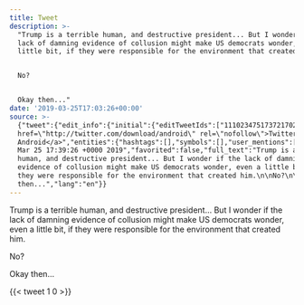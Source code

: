 ```yaml
---
title: Tweet
description: >-
  "Trump is a terrible human, and destructive president... But I wonder if the
  lack of damning evidence of collusion might make US democrats wonder, even a
  little bit, if they were responsible for the environment that created him.


  No?


  Okay then..."
date: '2019-03-25T17:03:26+00:00'
source: >-
  {"tweet":{"edit_info":{"initial":{"editTweetIds":["1110234751737217025"],"editableUntil":"2019-03-25T18:39:26.635Z","editsRemaining":"5","isEditEligible":true}},"retweeted":false,"source":"<a
  href=\"http://twitter.com/download/android\" rel=\"nofollow\">Twitter for
  Android</a>","entities":{"hashtags":[],"symbols":[],"user_mentions":[],"urls":[]},"display_text_range":["0","246"],"favorite_count":"1","id_str":"1110234751737217025","truncated":false,"retweet_count":"0","id":"1110234751737217025","created_at":"Mon
  Mar 25 17:39:26 +0000 2019","favorited":false,"full_text":"Trump is a terrible
  human, and destructive president... But I wonder if the lack of damning
  evidence of collusion might make US democrats wonder, even a little bit, if
  they were responsible for the environment that created him.\n\nNo?\n\nOkay
  then...","lang":"en"}}
---
```

Trump is a terrible human, and destructive president... But I wonder if the lack of damning evidence of collusion might make US democrats wonder, even a little bit, if they were responsible for the environment that created him.

No?

Okay then...
    
{{< tweet 1 0 >}}
    
